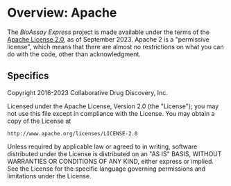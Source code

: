 # Overview: Apache

The _BioAssay Express_ project is made available under the terms of the [Apache License 2.0](http://www.apache.org/licenses/LICENSE-2.0), as of September 2023. Apache 2 is a "permissive license", which means that there are almost no restrictions on what you can do with the code, other than acknowledgment.

## Specifics

Copyright 2016-2023 Collaborative Drug Discovery, Inc.

Licensed under the Apache License, Version 2.0 (the "License");
you may not use this file except in compliance with the License.
You may obtain a copy of the License at

    http://www.apache.org/licenses/LICENSE-2.0

Unless required by applicable law or agreed to in writing, software
distributed under the License is distributed on an "AS IS" BASIS,
WITHOUT WARRANTIES OR CONDITIONS OF ANY KIND, either express or implied.
See the License for the specific language governing permissions and
limitations under the License.
